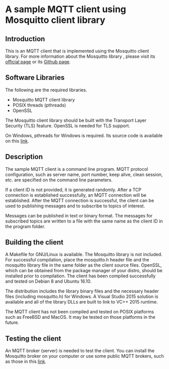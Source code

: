 A sample MQTT client using Mosquitto client library
===================================================

## Introduction

This is an MQTT client that is implemented using the Mosquitto client library.
For more information about the Mosquitto library , please visit its [official page](http://mosquitto.org) or its [Github page](https://github.com/eclipse/mosquitto).

## Software Libraries

The following are the required libraries.

- Mosquitto MQTT client library
- POSIX threads (pthreads)
- OpenSSL

The Mosquitto client library should be built with the Transport Layer Security (TLS) feature.
OpenSSL is needed for TLS support.

On Windows, pthreads for Windows is required.
Its source code is available on this [link](https://sourceforge.net/projects/pthreads4w/).

## Description

The sample MQTT client is a command line program.
MQTT protocol configuration, such as server name, port number, keep alive, clean session, etc. are specified on the command line parameters.

If a client ID is not provided, it is generated randomly.
After a TCP connection is established successfully, an MQTT connection will be established.
After the MQTT connection is successful, the client can be used to publishing messages and to subscribe to topics of interest.

Messages can be published in text or binary format.
The messages for subscribed topics are written to a file with the same name as the client ID in the program folder.

## Building the client

A Makefile for GNU/Linux is available.
The Mosquitto library is not included.
For successful compilation, place the mosquitto.h header file and the mosquitto library file in the same folder as the client source files.
OpenSSL, which can be obtained from the package manager of your distro, should be installed prior to compilation.
The client has been compiled successfully and tested on Debian 8 and Ubuntu 16.10.

The distribution includes the library binary files and the necessary header files (including mosquitto.h) for Windows.
A Visual Studio 2015 solution is available and all of the library DLLs are built to link to VC++ 2015 runtime.

The MQTT client has not been compiled and tested on POSIX platforms such as FreeBSD and MacOS.
It may be tested on those platforms in the future.

## Testing the client

An MQTT broker (server) is needed to test the client.
You can install the Mosquitto broker on your computer or use some public MQTT brokers, such as those in this [link](https://github.com/mqtt/mqtt.github.io/wiki/public_brokers).
